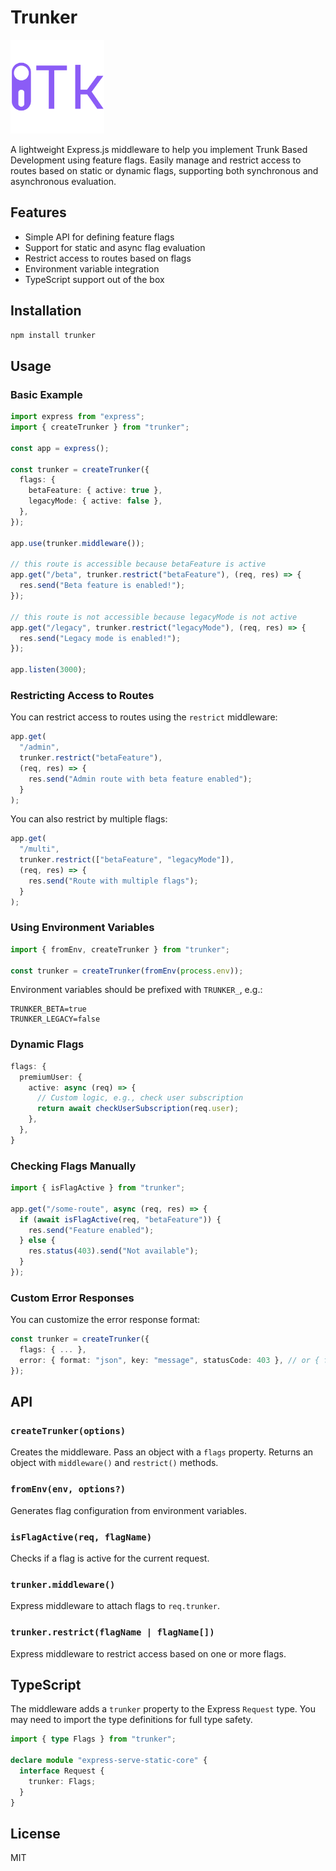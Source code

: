 # Trunker

<img src="trunker.png" alt="Trunker" style="width: 150px; height: 150px" />

A lightweight Express.js middleware to help you implement Trunk Based Development using feature flags. Easily manage and restrict access to routes based on static or dynamic flags, supporting both synchronous and asynchronous evaluation.

## Features

- Simple API for defining feature flags
- Support for static and async flag evaluation
- Restrict access to routes based on flags
- Environment variable integration
- TypeScript support out of the box

## Installation

```bash
npm install trunker
```

## Usage

### Basic Example

```ts
import express from "express";
import { createTrunker } from "trunker";

const app = express();

const trunker = createTrunker({
  flags: {
    betaFeature: { active: true },
    legacyMode: { active: false },
  },
});

app.use(trunker.middleware());

// this route is accessible because betaFeature is active
app.get("/beta", trunker.restrict("betaFeature"), (req, res) => {
  res.send("Beta feature is enabled!");
});

// this route is not accessible because legacyMode is not active
app.get("/legacy", trunker.restrict("legacyMode"), (req, res) => {
  res.send("Legacy mode is enabled!");
});

app.listen(3000);
```

### Restricting Access to Routes

You can restrict access to routes using the `restrict` middleware:

```ts
app.get(
  "/admin",
  trunker.restrict("betaFeature"),
  (req, res) => {
    res.send("Admin route with beta feature enabled");
  }
);
```

You can also restrict by multiple flags:

```ts
app.get(
  "/multi",
  trunker.restrict(["betaFeature", "legacyMode"]),
  (req, res) => {
    res.send("Route with multiple flags");
  }
);
```

### Using Environment Variables

```ts
import { fromEnv, createTrunker } from "trunker";

const trunker = createTrunker(fromEnv(process.env));
```

Environment variables should be prefixed with `TRUNKER_`, e.g.:

```
TRUNKER_BETA=true
TRUNKER_LEGACY=false
```

### Dynamic Flags

```ts
flags: {
  premiumUser: {
    active: async (req) => {
      // Custom logic, e.g., check user subscription
      return await checkUserSubscription(req.user);
    },
  },
}
```

### Checking Flags Manually

```ts
import { isFlagActive } from "trunker";

app.get("/some-route", async (req, res) => {
  if (await isFlagActive(req, "betaFeature")) {
    res.send("Feature enabled");
  } else {
    res.status(403).send("Not available");
  }
});
```

### Custom Error Responses

You can customize the error response format:

```typescript
const trunker = createTrunker({
  flags: { ... },
  error: { format: "json", key: "message", statusCode: 403 }, // or { format: "plain" }
});
```

## API

### `createTrunker(options)`
Creates the middleware. Pass an object with a `flags` property. Returns an object with `middleware()` and `restrict()` methods.

### `fromEnv(env, options?)`
Generates flag configuration from environment variables.

### `isFlagActive(req, flagName)`
Checks if a flag is active for the current request.

### `trunker.middleware()`
Express middleware to attach flags to `req.trunker`.

### `trunker.restrict(flagName | flagName[])`
Express middleware to restrict access based on one or more flags.

## TypeScript

The middleware adds a `trunker` property to the Express `Request` type. You may need to import the type definitions for full type safety.

```ts
import { type Flags } from "trunker";

declare module "express-serve-static-core" {
  interface Request {
    trunker: Flags;
  }
}
```

## License

MIT
